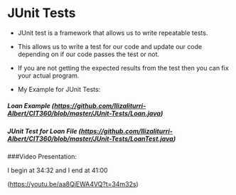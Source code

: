 # JUnit Tests

- JUnit test is a framework that allows us to write repeatable tests.
- This allows us to write a test for our code and update our code depending on if our code passes the test or not. 
- If you are not getting the expected results from the test then you can fix your actual program.


- My Example for JUnit Tests:

##### Loan Example (https://github.com/Ilizaliturri-Albert/CIT360/blob/master/JUnit-Tests/Loan.java)
##### JUnit Test for Loan File (https://github.com/Ilizaliturri-Albert/CIT360/blob/master/JUnit-Tests/LoanTest.java)

###Video Presentation:

I begin at 34:32 and I end at 41:00

(https://youtu.be/aa8QjEWA4VQ?t=34m32s)
